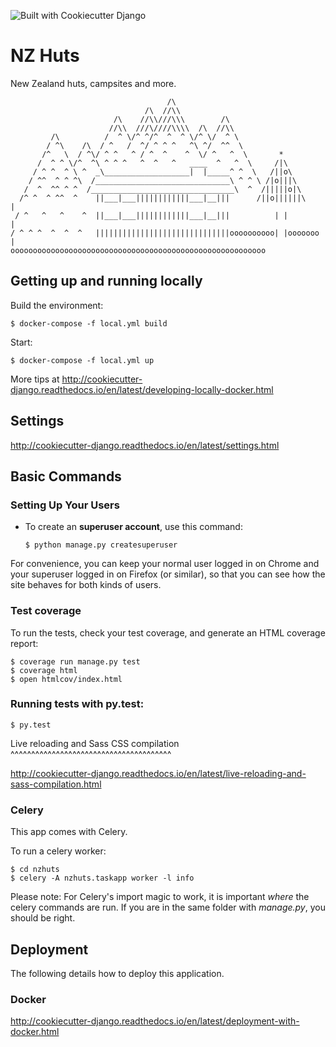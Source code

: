 ![Built with Cookiecutter Django](https://img.shields.io/badge/built%20with-Cookiecutter%20Django-ff69b4.svg)

NZ Huts
=======

New Zealand huts, campsites and more.

```
                                   /\
                              /\  //\\
                       /\    //\\///\\\        /\
                      //\\  ///\////\\\\  /\  //\\
         /\          /  ^ \/^ ^/^  ^  ^ \/^ \/  ^ \
        / ^\    /\  / ^   /  ^/ ^ ^ ^   ^\ ^/  ^^  \
       /^   \  / ^\/ ^ ^   ^ / ^  ^    ^  \/ ^   ^  \       *
      /  ^ ^ \/^  ^\ ^ ^ ^   ^  ^   ^   ____  ^   ^  \     /|\
     / ^ ^  ^ \ ^  _\___________________|  |_____^ ^  \   /||o\
    / ^^  ^ ^ ^\  /______________________________\ ^ ^ \ /|o|||\
   /  ^  ^^ ^ ^  /________________________________\  ^  /|||||o|\
  /^ ^  ^ ^^  ^    ||___|___||||||||||||___|__|||      /||o||||||\       |
 / ^   ^   ^    ^  ||___|___||||||||||||___|__|||          | |           |
/ ^ ^ ^  ^  ^  ^   ||||||||||||||||||||||||||||||oooooooooo| |ooooooo  |
ooooooooooooooooooooooooooooooooooooooooooooooooooooooooo

```

Getting up and running locally
------------------------------

Build the environment:

```
$ docker-compose -f local.yml build
```

Start:

```
$ docker-compose -f local.yml up
```

More tips at http://cookiecutter-django.readthedocs.io/en/latest/developing-locally-docker.html

Settings
--------

http://cookiecutter-django.readthedocs.io/en/latest/settings.html

Basic Commands
--------------

### Setting Up Your Users

* To create an **superuser account**, use this command:

  `$ python manage.py createsuperuser`

For convenience, you can keep your normal user logged in on Chrome and your superuser logged in on Firefox (or similar), so that you can see how the site behaves for both kinds of users.

### Test coverage

To run the tests, check your test coverage, and generate an HTML coverage report:

```
$ coverage run manage.py test
$ coverage html
$ open htmlcov/index.html
```

### Running tests with py.test:

```
$ py.test
```

Live reloading and Sass CSS compilation
^^^^^^^^^^^^^^^^^^^^^^^^^^^^^^^^^^^^^^^

http://cookiecutter-django.readthedocs.io/en/latest/live-reloading-and-sass-compilation.html


### Celery


This app comes with Celery.

To run a celery worker:

```
$ cd nzhuts
$ celery -A nzhuts.taskapp worker -l info
```

Please note: For Celery's import magic to work, it is important *where* the celery commands are run. If you are in the same folder with *manage.py*, you should be right.

Deployment
----------

The following details how to deploy this application.

### Docker

http://cookiecutter-django.readthedocs.io/en/latest/deployment-with-docker.html
